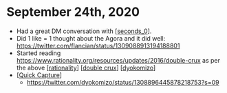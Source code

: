 # September 24th, 2020
- Had a great DM conversation with [[seconds_0]].
- Did 1 like = 1 thought about the Agora and it did well: https://twitter.com/flancian/status/1309088913194188801
- Started reading https://www.rationality.org/resources/updates/2016/double-crux as per the above [[rationality]] [[double crux]] [[dyokomizo]]
- [[Quick Capture]]
    - https://twitter.com/dyokomizo/status/1308896445878218753?s=09



[//begin]: # "Autogenerated link references for markdown compatibility"
[seconds_0]: ../seconds_0.md "Seconds_0"
[rationality]: ../rationality.md "Rationality"
[double crux]: ../double-crux.md "Double Crux"
[dyokomizo]: ../dyokomizo.md "Dyokomizo"
[Quick Capture]: ../quick-capture.md "Quick Capture"
[//end]: # "Autogenerated link references"
